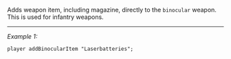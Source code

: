 Adds weapon item, including magazine, directly to the `binocular` weapon. This is used for infantry weapons.


---
*Example 1:*
```sqf
player addBinocularItem "Laserbatteries";
```